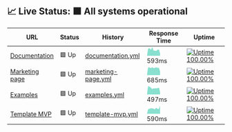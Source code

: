## 📈 Live Status: <!--live status--> **🟩 All systems operational**

<!--start: status pages-->
<!-- This summary is generated by Upptime (https://github.com/upptime/upptime) -->
<!-- Do not edit this manually, your changes will be overwritten -->

| URL                                                    | Status | History                                                                                                      | Response Time                                                                       | Uptime                                                                                                                                                                                                                             |
| ------------------------------------------------------ | ------ | ------------------------------------------------------------------------------------------------------------ | ----------------------------------------------------------------------------------- | ---------------------------------------------------------------------------------------------------------------------------------------------------------------------------------------------------------------------------------- |
| [Documentation](https://documentation.platformos.com/) | 🟩 Up  | [documentation.yml](https://github.com/mdyd-dev/status-instances/commits/master/history/documentation.yml)   | <img alt="Response time graph" src="./graphs/documentation.png" height="20"> 593ms  | [![Uptime 100.00%](https://img.shields.io/endpoint?url=https%3A%2F%2Fraw.githubusercontent.com%2Fmdyd-dev%2Fstatus-instances%2Fmaster%2Fapi%2Fdocumentation%2Fuptime.json)](https://status.platformos.com/history/documentation)   |
| [Marketing page](https://www.platformos.com/)          | 🟩 Up  | [marketing-page.yml](https://github.com/mdyd-dev/status-instances/commits/master/history/marketing-page.yml) | <img alt="Response time graph" src="./graphs/marketing-page.png" height="20"> 685ms | [![Uptime 100.00%](https://img.shields.io/endpoint?url=https%3A%2F%2Fraw.githubusercontent.com%2Fmdyd-dev%2Fstatus-instances%2Fmaster%2Fapi%2Fmarketing-page%2Fuptime.json)](https://status.platformos.com/history/marketing-page) |
| [Examples](https://examples.platform-os.com/)          | 🟩 Up  | [examples.yml](https://github.com/mdyd-dev/status-instances/commits/master/history/examples.yml)             | <img alt="Response time graph" src="./graphs/examples.png" height="20"> 497ms       | [![Uptime 100.00%](https://img.shields.io/endpoint?url=https%3A%2F%2Fraw.githubusercontent.com%2Fmdyd-dev%2Fstatus-instances%2Fmaster%2Fapi%2Fexamples%2Fuptime.json)](https://status.platformos.com/history/examples)             |
| [Template MVP](https://getmarketplace.co)              | 🟩 Up  | [template-mvp.yml](https://github.com/mdyd-dev/status-instances/commits/master/history/template-mvp.yml)     | <img alt="Response time graph" src="./graphs/template-mvp.png" height="20"> 590ms   | [![Uptime 100.00%](https://img.shields.io/endpoint?url=https%3A%2F%2Fraw.githubusercontent.com%2Fmdyd-dev%2Fstatus-instances%2Fmaster%2Fapi%2Ftemplate-mvp%2Fuptime.json)](https://status.platformos.com/history/template-mvp)     |

<!--end: status pages-->
